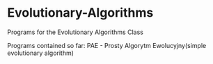 # Evolutionary-Algorithms
Programs for the Evolutionary Algorithms Class

Programs contained so far:
PAE - Prosty Algorytm Ewolucyjny(simple evolutionary algorithm)
